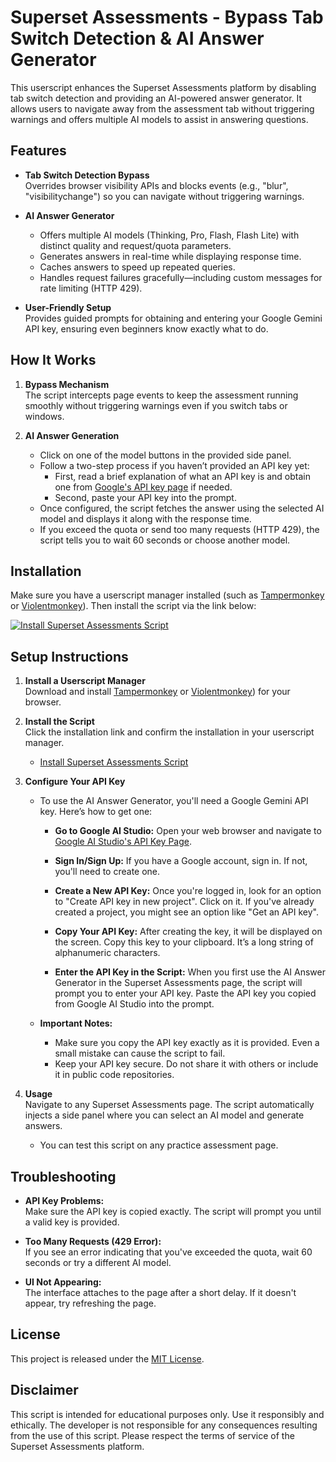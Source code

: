 # Superset Assessments - Bypass Tab Switch Detection & AI Answer Generator

This userscript enhances the Superset Assessments platform by disabling tab switch detection and providing an AI-powered answer generator.
It allows users to navigate away from the assessment tab without triggering warnings and offers multiple AI models to assist in answering questions.

## Features

- **Tab Switch Detection Bypass**  
  Overrides browser visibility APIs and blocks events (e.g., "blur", "visibilitychange") so you can navigate without triggering warnings.

- **AI Answer Generator**  
  - Offers multiple AI models (Thinking, Pro, Flash, Flash Lite) with distinct quality and request/quota parameters.
  - Generates answers in real-time while displaying response time.
  - Caches answers to speed up repeated queries.
  - Handles request failures gracefully—including custom messages for rate limiting (HTTP 429).

- **User-Friendly Setup**  
  Provides guided prompts for obtaining and entering your Google Gemini API key, ensuring even beginners know exactly what to do.

## How It Works

1. **Bypass Mechanism**  
   The script intercepts page events to keep the assessment running smoothly without triggering warnings even if you switch tabs or windows.

2. **AI Answer Generation**  
   - Click on one of the model buttons in the provided side panel.
   - Follow a two-step process if you haven’t provided an API key yet:
     - First, read a brief explanation of what an API key is and obtain one from [Google's API key page](https://aistudio.google.com/app/apikey) if needed.
     - Second, paste your API key into the prompt.
   - Once configured, the script fetches the answer using the selected AI model and displays it along with the response time.
   - If you exceed the quota or send too many requests (HTTP 429), the script tells you to wait 60 seconds or choose another model.

## Installation

Make sure you have a userscript manager installed (such as [Tampermonkey](https://www.tampermonkey.net/) or [Violentmonkey](https://violentmonkey.github.io/get-it/)). Then install the script via the link below:

[![Install Superset Assessments Script](https://img.shields.io/badge/Install-Now-brightgreen)](https://github.com/jeryjs/Userscripts/raw/refs/heads/main/Superset/Assessment-Detection-Bypass-And-AI-Answers.user.js)

## Setup Instructions

1. **Install a Userscript Manager**  
   Download and install [Tampermonkey](https://www.tampermonkey.net/) or [Violentmonkey](https://violentmonkey.github.io/get-it/)) for your browser.

2. **Install the Script**  
   Click the installation link and confirm the installation in your userscript manager.
    - [Install Superset Assessments Script](https://github.com/jeryjs/Userscripts/raw/refs/heads/main/Superset/Assessment-Detection-Bypass-And-AI-Answers.user.js)

3. **Configure Your API Key**

    - To use the AI Answer Generator, you'll need a Google Gemini API key. Here’s how to get one:

      - **Go to Google AI Studio:** Open your web browser and navigate to [Google AI Studio's API Key Page](https://aistudio.google.com/app/apikey).

      - **Sign In/Sign Up:** If you have a Google account, sign in. If not, you'll need to create one.

      - **Create a New API Key:** Once you're logged in, look for an option to "Create API key in new project". Click on it. If you've already created a project, you might see an option like "Get an API key".

      - **Copy Your API Key:** After creating the key, it will be displayed on the screen. Copy this key to your clipboard. It’s a long string of alphanumeric characters.

      - **Enter the API Key in the Script:** When you first use the AI Answer Generator in the Superset Assessments page, the script will prompt you to enter your API key. Paste the API key you copied from Google AI Studio into the prompt.

    - **Important Notes:**
      - Make sure you copy the API key exactly as it is provided. Even a small mistake can cause the script to fail.
      - Keep your API key secure. Do not share it with others or include it in public code repositories.

4. **Usage**  
   Navigate to any Superset Assessments page. The script automatically injects a side panel where you can select an AI model and generate answers.
   - You can test this script on any practice assessment page.

## Troubleshooting

- **API Key Problems:**  
  Make sure the API key is copied exactly. The script will prompt you until a valid key is provided.

- **Too Many Requests (429 Error):**  
  If you see an error indicating that you've exceeded the quota, wait 60 seconds or try a different AI model.

- **UI Not Appearing:**  
  The interface attaches to the page after a short delay. If it doesn't appear, try refreshing the page.

## License

This project is released under the [MIT License](https://opensource.org/licenses/MIT).


## Disclaimer

This script is intended for educational purposes only. Use it responsibly and ethically. The developer is not responsible for any consequences resulting from the use of this script. Please respect the terms of service of the Superset Assessments platform.
